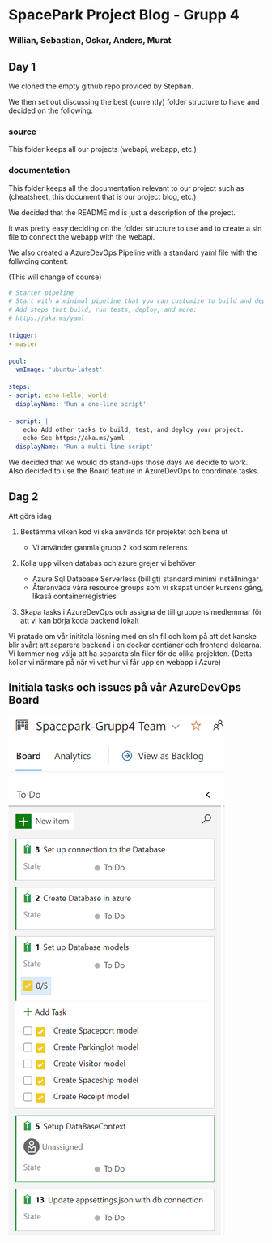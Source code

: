 # SpacePark Project Blog - Grupp 4

### Willian, Sebastian, Oskar, Anders, Murat



## Day 1

We cloned the empty github repo provided by Stephan.

We then set out discussing the best (currently) folder structure to have and decided on the following:

### source

This folder keeps all our projects (webapi, webapp, etc.)

### documentation

This folder keeps all the documentation relevant to our project such as (cheatsheet, this document that is our project blog, etc.)

We decided that the README.md is just a description of the project.

It was pretty easy deciding on the folder structure to use and to create a sln file to connect the webapp with the webapi.

We also created a AzureDevOps Pipeline with a standard yaml file with the follwoing content:

(This will change of course)

``````yaml
# Starter pipeline
# Start with a minimal pipeline that you can customize to build and deploy your code.
# Add steps that build, run tests, deploy, and more:
# https://aka.ms/yaml

trigger:
- master

pool:
  vmImage: 'ubuntu-latest'

steps:
- script: echo Hello, world!
  displayName: 'Run a one-line script'

- script: |
    echo Add other tasks to build, test, and deploy your project.
    echo See https://aka.ms/yaml
  displayName: 'Run a multi-line script'
``````



We decided that we would do stand-ups those days we decide to work. Also decided to use the Board feature in AzureDevOps to coordinate tasks.



## Dag 2

Att göra idag

1. Bestämma vilken kod vi ska använda för projektet och bena ut
   * Vi använder ganmla grupp 2 kod som referens



2. Kolla upp vilken databas och azure grejer vi behöver
   * Azure Sql Database Serverless (billigt) standard minimi inställningar
   * Återanväda våra resource groups som vi skapat under kursens gång, likaså containerregistries



3. Skapa tasks i AzureDevOps och assigna de till gruppens medlemmar för att vi kan börja koda backend lokalt



Vi pratade om vår inititala lösning med en sln fil och kom på att det kanske blir svårt att separera backend i en docker contianer och frontend delearna. Vi kommer nog välja att ha separata sln filer för de olika projekten. (Detta kollar vi närmare på när vi vet hur vi får upp en webapp i Azure)



## Initiala tasks och issues på vår AzureDevOps Board

![Board](documentation/img/Initial_Board.png)
